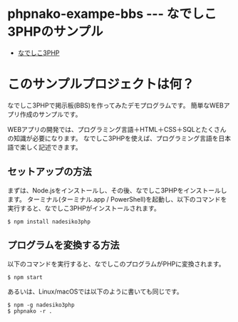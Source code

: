 # phpnako-exampe-bbs --- なでしこ3PHPのサンプル

 - [なでしこ3PHP](https://github.com/kujirahand/nadesiko3php)

# このサンプルプロジェクトは何？

なでしこ3PHPで掲示板(BBS)を作ってみたデモプログラムです。
簡単なWEBアプリ作成のサンプルです。

WEBアプリの開発では、プログラミング言語＋HTML＋CSS＋SQLとたくさんの知識が必要になります。
なでしこ3PHPを使えば、プログラミング言語を日本語で楽しく記述できます。

## セットアップの方法

まずは、Node.jsをインストールし、その後、なでしこ3PHPをインストールします。
ターミナル(ターミナル.app / PowerShell)を起動し、以下のコマンドを実行すると、なでしこ3PHPがインストールされます。

```
$ npm install nadesiko3php
```

## プログラムを変換する方法

以下のコマンドを実行すると、なでしこのプログラムがPHPに変換されます。

```
$ npm start
```

あるいは、Linux/macOSでは以下のように書いても同じです。

```
$ npm -g nadesiko3php 
$ phpnako -r .
```

